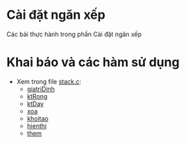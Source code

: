 # Cài đặt ngăn xếp
Các bài thực hành trong phần Cài đặt ngăn xếp

# Khai báo và các hàm sử dụng
- Xem trong file [stack.c](stack.c):
  - [giatriDinh](stack.c#L17)
  - [ktRong](stack.c#L20)
  - [ktDay](stack.c#L23)
  - [xoa](stack.c#L27)
  - [khoitao](stack.c#L32)
  - [hienthi](stack.c#L35)
  - [them](stack.c#L41)